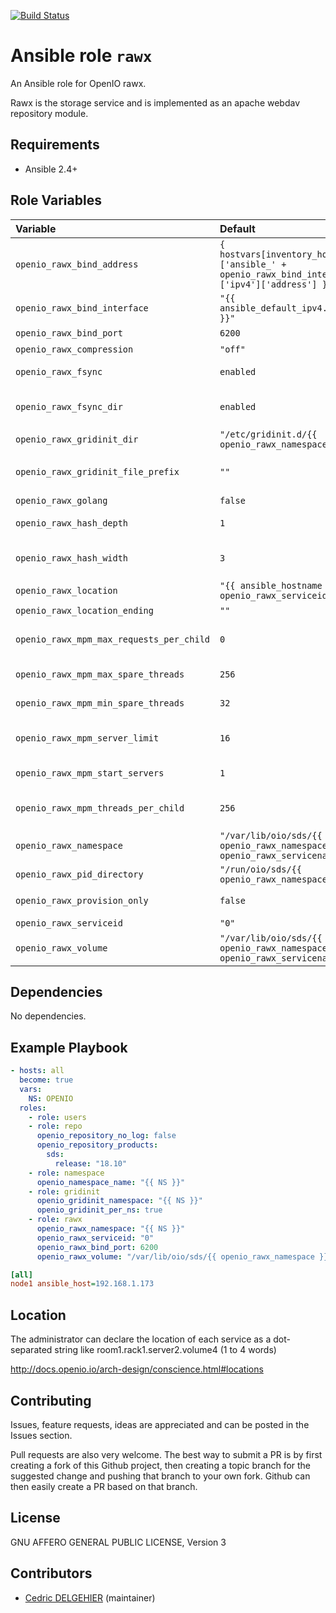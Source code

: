 [![Build Status](https://travis-ci.org/open-io/ansible-role-openio-rawx.svg?branch=master)](https://travis-ci.org/open-io/ansible-role-openio-rawx)
# Ansible role `rawx`

An Ansible role for OpenIO rawx.

Rawx is the storage service and is implemented as an apache webdav repository module.


## Requirements

- Ansible 2.4+

## Role Variables


| Variable   | Default | Comments (type)  |
| :---       | :---    | :---             |
| `openio_rawx_bind_address` | `{ hostvars[inventory_hostname]['ansible_' + openio_rawx_bind_interface]['ipv4']['address'] }}` |  Address IP to use. |
| `openio_rawx_bind_interface` | `"{{ ansible_default_ipv4.alias }}"` | Interface to use |
| `openio_rawx_bind_port` | `6200` | Listening PORT |
| `openio_rawx_compression` | `"off"` | Compression mode |
| `openio_rawx_fsync` | `enabled` | At the end of an upload, perform a fsync() on the chunk file itself |
| `openio_rawx_fsync_dir` | `enabled` | At the end of an upload, perform a fsync() on the directory holding the chunk |
| `openio_rawx_gridinit_dir` | `"/etc/gridinit.d/{{ openio_rawx_namespace }}"` | Path to copy the gridinit conf |
| `openio_rawx_gridinit_file_prefix` | `""` | Maybe set it to {{ openio_memcached_namespace }}- for old gridinit's style |
| `openio_rawx_golang` | `false` | golang rawx |
| `openio_rawx_hash_depth` | `1` | How many levels of directories are used to store chunks |
| `openio_rawx_hash_width` | `3` | How many hexdigits must be used to name the indirection directories |
| `openio_rawx_location` | `"{{ ansible_hostname }}.{{ openio_rawx_serviceid }}"` | Location |
| `openio_rawx_location_ending` | `""` | ... |
| `openio_rawx_mpm_max_requests_per_child` | `0` | set the total number of requests each child server process serves before the child dies |
| `openio_rawx_mpm_max_spare_threads` | `256` | Maximum number of idle threads |
| `openio_rawx_mpm_min_spare_threads` | `32` | Minimum number of idle threads to handle request spikes |
| `openio_rawx_mpm_server_limit` | `16` | sets the maximum configured value for MaxRequestWorkers for the lifetime of the process |
| `openio_rawx_mpm_start_servers` | `1` |  sets the number of child server processes created on startup |
| `openio_rawx_mpm_threads_per_child` | `256` | sets the maximum configured value for ThreadsPerChild for the lifetime of the process |
| `openio_rawx_namespace` | `"/var/lib/oio/sds/{{ openio_rawx_namespace }}/{{ openio_rawx_servicename }}"` | Namespace |
| `openio_rawx_pid_directory` | `"/run/oio/sds/{{ openio_rawx_namespace }}"` | Folder for pid file |
| `openio_rawx_provision_only` | `false` | Provision only without restarting services |
| `openio_rawx_serviceid` | `"0"` | ID in gridinit |
| `openio_rawx_volume` | `"/var/lib/oio/sds/{{ openio_rawx_namespace }}/{{ openio_rawx_servicename }}"` | Path to store data |

## Dependencies

No dependencies.

## Example Playbook

```yaml
- hosts: all
  become: true
  vars:
    NS: OPENIO
  roles:
    - role: users
    - role: repo
      openio_repository_no_log: false
      openio_repository_products:
        sds:
          release: "18.10"
    - role: namespace
      openio_namespace_name: "{{ NS }}"
    - role: gridinit
      openio_gridinit_namespace: "{{ NS }}"
      openio_gridinit_per_ns: true
    - role: rawx
      openio_rawx_namespace: "{{ NS }}"
      openio_rawx_serviceid: "0"
      openio_rawx_bind_port: 6200
      openio_rawx_volume: "/var/lib/oio/sds/{{ openio_rawx_namespace }}/{{ openio_rawx_servicename }}"
```


```ini
[all]
node1 ansible_host=192.168.1.173
```

## Location

The administrator can declare the location of each service as a dot-separated string like room1.rack1.server2.volume4 (1 to 4 words)

http://docs.openio.io/arch-design/conscience.html#locations

## Contributing

Issues, feature requests, ideas are appreciated and can be posted in the Issues section.

Pull requests are also very welcome.
The best way to submit a PR is by first creating a fork of this Github project, then creating a topic branch for the suggested change and pushing that branch to your own fork.
Github can then easily create a PR based on that branch.

## License

GNU AFFERO GENERAL PUBLIC LICENSE, Version 3

## Contributors

- [Cedric DELGEHIER](https://github.com/cdelgehier) (maintainer)
